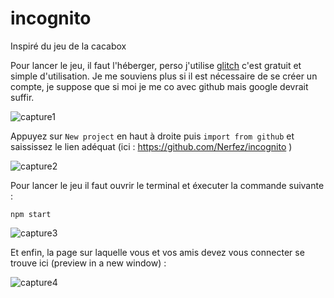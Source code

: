# incognito
Inspiré du jeu de la cacabox

Pour lancer le jeu, il faut l'héberger, perso j'utilise [glitch](https://glitch.com/) c'est gratuit et simple d'utilisation. Je me souviens plus si il est nécessaire 
de se créer un compte, je suppose que si moi je me co avec github mais google devrait suffir.

![capture1](https://github.com/Nerfez/incognito/blob/main/demonstration/Capture1.PNG "capture1")

Appuyez sur ```New project``` en haut à droite puis ```import from github``` et saississez le lien adéquat (ici : https://github.com/Nerfez/incognito )

![capture2](https://github.com/Nerfez/incognito/blob/main/demonstration/Capture2.PNG "capture2")

Pour lancer le jeu il faut ouvrir le terminal et éxecuter la commande suivante :

```nodejs
npm start
```

![capture3](https://github.com/Nerfez/incognito/blob/main/demonstration/Capture3.PNG "capture3")

Et enfin, la page sur laquelle vous et vos amis devez vous connecter se trouve ici (preview in a new window) :

![capture4](https://github.com/Nerfez/incognito/blob/main/demonstration/Capture4.PNG "capture4")
